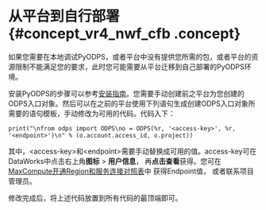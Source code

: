 # 从平台到自行部署 {#concept_vr4_nwf_cfb .concept}

如果您需要在本地调试PyODPS，或者平台中没有提供您所需的包，或者平台的资源限制不能满足您的要求，此时您可能需要从平台迁移到自己部署的PyODPS环境。

安装PyODPS的步骤可以参考[安装指南](cn.zh-CN/用户指南/PyODPS/安装指南.md#)。您需要手动创建前之平台为您创建的ODPS入口对象。然后可以在之前的平台使用下列语句生成创建ODPS入口对象所需要的语句模板，手动修改为可用的代码。代码入下：

```language-sql
print("\nfrom odps import ODPS\no = ODPS(%r, '<access-key>', %r, '<endpoint>')\n" % (o.account.access_id, o.project))
```

其中，<access-key\>和<endpoint\>需要手动替换成可用的值。access-key可在DataWorks中点击右上角**图标** \> **用户信息**， 再**点击查看**获得。您可在 [MaxCompute开通Region和服务连接对照表](../../../../../cn.zh-CN/准备工作/配置Endpoint.md#)中 获得Endpoint值， 或者联系项目管理员。

修改完成后，将上述代码放置到所有代码的最顶端即可。

